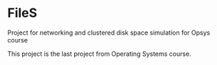 # FileS
Project for networking and clustered disk space simulation for Opsys course

This project is the last project from Operating Systems course.
